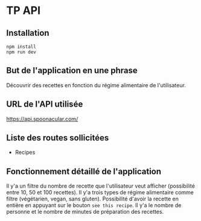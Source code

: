 # TP API

## Installation

```
npm install
npm run dev
```

## But de l'application en une phrase

Découvrir des recettes en fonction du régime alimentaire de l'utilisateur.

## URL de l'API utilisée

https://api.spoonacular.com/

## Liste des routes sollicitées

- Recipes

## Fonctionnement détaillé de l'application

Il y'a un filtre du nombre de recette que l'utilisateur veut afficher (possibilité entre 10, 50 et 100 recettes).
Il y'a trois types de régime alimentaire comme filtre (végétarien, vegan, sans gluten).
Possibilité d'avoir la recette en entière en appuyant sur le bouton `see this recipe`.
Il y'a le nombre de personne et le nombre de minutes de préparation des recettes.
